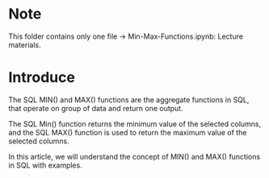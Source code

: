 # Note
This folder contains only one file -> Min-Max-Functions.ipynb: Lecture materials.
# Introduce
The SQL MIN() and MAX() functions are the aggregate functions in SQL, that operate on group of data and return one output.

The SQL Min() function returns the minimum value of the selected columns, and the SQL MAX() function is used to return the maximum value of the selected columns.

In this article, we will understand the concept of MIN() and MAX() functions in SQL with examples.
